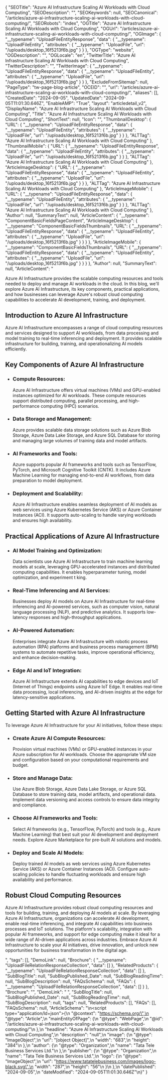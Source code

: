 {
  "SEOTitle": "Azure AI Infrastructure Scaling AI Workloads with Cloud Computing",
  "SEODescription": "",
  "SEOKeywords": null,
  "SEOCanonical": "/articles/azure-ai-infrastructure-scaling-ai-workloads-with-cloud-computing/",
  "SEORobots": "index",
  "OGTitle": "Azure AI Infrastructure Scaling AI Workloads with Cloud Computing",
  "OGUrl": "/articles/azure-ai-infrastructure-scaling-ai-workloads-with-cloud-computing/",
  "OGImage": {
    "__typename": "UploadFileEntityResponse",
    "data": {
      "__typename": "UploadFileEntity",
      "attributes": {
        "__typename": "UploadFile",
        "url": "/uploads/desktop_16f5213f6b.jpg"
      }
    }
  },
  "OGType": "website",
  "OGDescription": "",
  "OGLocale": "en",
  "TwitterTitle": "Azure AI Infrastructure Scaling AI Workloads with Cloud Computing",
  "TwitterDescription": "",
  "TwitterImage": {
    "__typename": "UploadFileEntityResponse",
    "data": {
      "__typename": "UploadFileEntity",
      "attributes": {
        "__typename": "UploadFile",
        "url": "/uploads/desktop_16f5213f6b.jpg"
      }
    }
  },
  "ExcludeFromSitemap": null,
  "PageType": "tw-page-blog-article",
  "OCEID": "",
  "url": "/articles/azure-ai-infrastructure-scaling-ai-workloads-with-cloud-computing/",
  "aliases": [],
  "CreatedDate": "2024-09-05",
  "UpdatedDate": "2024-09-05T11:01:30.646Z",
  "EnableAMP": "True",
  "layout": "articledetail_v2",
  "DisplayName": "Azure AI Infrastructure Scaling AI Workloads with Cloud Computing",
  "Title": "Azure AI Infrastructure Scaling AI Workloads with Cloud Computing",
  "ShortText": null,
  "Icon": "",
  "ThumbnailDesktop": {
    "URL": {
      "__typename": "UploadFileEntityResponse",
      "data": {
        "__typename": "UploadFileEntity",
        "attributes": {
          "__typename": "UploadFile",
          "url": "/uploads/desktop_16f5213f6b.jpg"
        }
      }
    },
    "ALTTag": "Azure AI Infrastructure Scaling AI Workloads with Cloud Computing"
  },
  "ThumbnailMobile": {
    "URL": {
      "__typename": "UploadFileEntityResponse",
      "data": {
        "__typename": "UploadFileEntity",
        "attributes": {
          "__typename": "UploadFile",
          "url": "/uploads/desktop_16f5213f6b.jpg"
        }
      }
    },
    "ALTTag": "Azure AI Infrastructure Scaling AI Workloads with Cloud Computing"
  },
  "ArticleImageDesktop": {
    "URL": {
      "__typename": "UploadFileEntityResponse",
      "data": {
        "__typename": "UploadFileEntity",
        "attributes": {
          "__typename": "UploadFile",
          "url": "/uploads/desktop_16f5213f6b.jpg"
        }
      }
    },
    "ALTTag": "Azure AI Infrastructure Scaling AI Workloads with Cloud Computing"
  },
  "ArticleImageMobile": {
    "URL": {
      "__typename": "UploadFileEntityResponse",
      "data": {
        "__typename": "UploadFileEntity",
        "attributes": {
          "__typename": "UploadFile",
          "url": "/uploads/desktop_16f5213f6b.jpg"
        }
      }
    },
    "ALTTag": "Azure AI Infrastructure Scaling AI Workloads with Cloud Computing"
  },
  "Author": null,
  "SummaryText": null,
  "ArticleContent": {
    "__typename": "ComponentBasicFieldsPageContent",
    "ArticleImageDesktop": {
      "__typename": "ComponentBasicFieldsThumbnails",
      "URL": {
        "__typename": "UploadFileEntityResponse",
        "data": {
          "__typename": "UploadFileEntity",
          "attributes": {
            "__typename": "UploadFile",
            "url": "/uploads/desktop_16f5213f6b.jpg"
          }
        }
      }
    },
    "ArticleImageMobile": {
      "__typename": "ComponentBasicFieldsThumbnails",
      "URL": {
        "__typename": "UploadFileEntityResponse",
        "data": {
          "__typename": "UploadFileEntity",
          "attributes": {
            "__typename": "UploadFile",
            "url": "/uploads/desktop_16f5213f6b.jpg"
          }
        }
      }
    },
    "Author": null,
    "SummaryText": null,
    "ArticleContent": "<p>Azure AI Infrastructure provides the scalable computing resources and tools needed to deploy and manage AI workloads in the cloud. In this blog, we'll explore Azure AI Infrastructure, its key components, practical applications, and how businesses can leverage Azure's robust cloud computing capabilities to accelerate AI development, training, and deployment.</p><h2>Introduction to Azure AI Infrastructure</h2><p>Azure AI Infrastructure encompasses a range of cloud computing resources and services designed to support AI workloads, from data processing and model training to real-time inferencing and deployment. It provides scalable infrastructure for building, training, and operationalizing AI models efficiently.</p><h2>Key Components of Azure AI Infrastructure</h2><ul><li><h3>Compute Resources:</h3><p>Azure AI Infrastructure offers virtual machines (VMs) and GPU-enabled instances optimized for AI workloads. These compute resources support distributed computing, parallel processing, and high-performance computing (HPC) scenarios.</p></li><li><h3>Data Storage and Management:</h3><p>Azure provides scalable data storage solutions such as Azure Blob Storage, Azure Data Lake Storage, and Azure SQL Database for storing and managing large volumes of training data and model artifacts.</p></li><li><h3>AI Frameworks and Tools:</h3><p>Azure supports popular AI frameworks and tools such as TensorFlow, PyTorch, and Microsoft Cognitive Toolkit (CNTK). It includes Azure Machine Learning for managing end-to-end AI workflows, from data preparation to model deployment.</p></li><li><h3>Deployment and Scalability:</h3><p>Azure AI Infrastructure enables seamless deployment of AI models as web services using Azure Kubernetes Service (AKS) or Azure Container Instances (ACI). It supports auto-scaling to handle varying workloads and ensures high availability.</p></li></ul><h2>Practical Applications of Azure AI Infrastructure</h2><ul><li><h3>AI Model Training and Optimization:</h3><p>Data scientists use Azure AI Infrastructure to train machine learning models at scale, leveraging GPU-accelerated instances and distributed computing capabilities. It enables hyperparameter tuning, model optimization, and experiment t king.</p></li><li><h3>Real-Time Inferencing and AI Services:</h3><p>Businesses deploy AI models on Azure AI Infrastructure for real-time inferencing and AI-powered services, such as computer vision, natural language processing (NLP), and predictive analytics. It supports low-latency responses and high-throughput applications.</p></li><li><h3>AI-Powered Automation:</h3><p>Enterprises integrate Azure AI Infrastructure with robotic process automation (RPA) platforms and business process management (BPM) systems to automate repetitive tasks, improve operational efficiency, and enhance decision-making.</p></li><li><h3>Edge AI and IoT Integration:</h3><p>Azure AI Infrastructure extends AI capabilities to edge devices and IoT (Internet of Things) endpoints using Azure IoT Edge. It enables real-time data processing, local inferencing, and AI-driven insights at the edge for latency-sensitive applications.</p></li></ul><h2>Getting Started with Azure AI Infrastructure</h2><p>To leverage Azure AI Infrastructure for your AI initiatives, follow these steps:</p><ul><li><h3>Create Azure AI Compute Resources:</h3><p>Provision virtual machines (VMs) or GPU-enabled instances in your Azure subscription for AI workloads. Choose the appropriate VM size and configuration based on your computational requirements and budget.</p></li><li><h3>Store and Manage Data:</h3><p>Use Azure Blob Storage, Azure Data Lake Storage, or Azure SQL Database to store training data, model artifacts, and operational data. Implement data versioning and access controls to ensure data integrity and compliance.</p></li><li><h3>Choose AI Frameworks and Tools:</h3><p>Select AI frameworks (e.g., TensorFlow, PyTorch) and tools (e.g., Azure Machine Learning) that best suit your AI development and deployment needs. Explore Azure Marketplace for pre-built AI solutions and models.</p></li><li><h3>Deploy and Scale AI Models:</h3><p>Deploy trained AI models as web services using Azure Kubernetes Service (AKS) or Azure Container Instances (ACI). Configure auto-scaling policies to handle fluctuating workloads and ensure high availability and performance.</p></li></ul><h2>Robust Cloud Computing Resources</h2><p>Azure AI Infrastructure provides robust cloud computing resources and tools for building, training, and deploying AI models at scale. By leveraging Azure AI Infrastructure, organizations can accelerate AI development, enable real-time inferencing, and integrate AI capabilities into business processes and IoT solutions. The platform's scalability, integration with popular AI frameworks, and support for edge computing make it ideal for a wide range of AI-driven applications across industries. Embrace Azure AI Infrastructure to scale your AI initiatives, drive innovation, and unlock new opportunities for business transformation in the digital age.</p>",
    "tags": [],
    "DemoLink": null,
    "Brochure": {
      "__typename": "UploadFileRelationResponseCollection",
      "data": []
    },
    "RelatedProducts": {
      "__typename": "UploadFileRelationResponseCollection",
      "data": []
    },
    "SubBlogTitle": null,
    "SubBlogPublished_Date": null,
    "SubBlogReadingTime": null,
    "SubBlogDescription": null,
    "FAQsSchema": null,
    "FAQs": {
      "__typename": "UploadFileRelationResponseCollection",
      "data": []
    }
  },
  "Brochure": "",
  "DemoLink": " ",
  "SubBlogTitle": null,
  "SubBlogPublished_Date": null,
  "SubBlogReadingTime": null,
  "SubBlogDescription": null,
  "tags": null,
  "RelatedProducts": [],
  "FAQs": [],
  "FAQsSchema": null,
  "ArticleSchema": "\n<script type=\"application/ld+json\">{\n  \"@context\": \"https://schema.org/\",\n  \"@type\": \"Article\",\n  \"mainEntityOfPage\": {\n    \"@type\": \"WebPage\",\n    \"@id\": \"/articles/azure-ai-infrastructure-scaling-ai-workloads-with-cloud-computing/\"\n  },\n  \"headline\": \"Azure AI Infrastructure Scaling AI Workloads with Cloud Computing\",\n  \"description\": \"null\",\n  \"image\": {\n    \"@type\": \"ImageObject\",\n    \"url\": \"[object Object]\",\n    \"width\": \"683\",\n    \"height\": \"384\"\n  },\n  \"author\": {\n    \"@type\": \"Organization\",\n    \"name\": \"Tata Tele Business Services Ltd.\"\n  },\n  \"publisher\": {\n    \"@type\": \"Organization\",\n    \"name\": \"Tata Tele Business Services Ltd.\",\n    \"logo\": {\n      \"@type\": \"ImageObject\",\n      \"url\": \"https://www.tatatelebusiness.com/images/logo-black.svg\",\n      \"width\": \"287\",\n      \"height\": \"56\"\n    }\n  },\n  \"datePublished\": \"2024-09-05\",\n  \"dateModified\": \"2024-09-05T11:01:30.646Z\"\n}</script>"
}